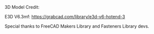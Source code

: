 3D Model Credit:

E3D V6.3mf: https://grabcad.com/library/e3d-v6-hotend-3

Special thanks to FreeCAD Makers Library and Fasteners Library devs.

